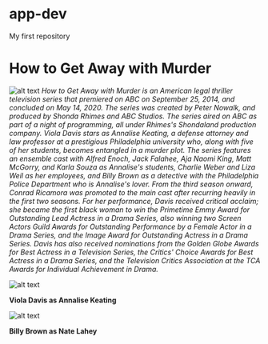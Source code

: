 # app-dev
My first repository

# How to Get Away with Murder
![alt text](https://picfiles.alphacoders.com/278/thumb-1920-278321.jpg)
*How to Get Away with Murder is an American legal thriller television series that premiered on ABC on September 25, 2014, and concluded on May 14, 2020. The series was created by Peter Nowalk, and produced by Shonda Rhimes and ABC Studios. The series aired on ABC as part of a night of programming, all under Rhimes's Shondaland production company. Viola Davis stars as Annalise Keating, a defense attorney and law professor at a prestigious Philadelphia university who, along with five of her students, becomes entangled in a murder plot. The series features an ensemble cast with Alfred Enoch, Jack Falahee, Aja Naomi King, Matt McGorry, and Karla Souza as Annalise's students, Charlie Weber and Liza Weil as her employees, and Billy Brown as a detective with the Philadelphia Police Department who is Annalise's lover. From the third season onward, Conrad Ricamora was promoted to the main cast after recurring heavily in the first two seasons. For her performance, Davis received critical acclaim; she became the first black woman to win the Primetime Emmy Award for Outstanding Lead Actress in a Drama Series, also winning two Screen Actors Guild Awards for Outstanding Performance by a Female Actor in a Drama Series, and the Image Award for Outstanding Actress in a Drama Series. Davis has also received nominations from the Golden Globe Awards for Best Actress in a Television Series, the Critics' Choice Awards for Best Actress in a Drama Series, and the Television Critics Association at the TCA Awards for Individual Achievement in Drama.*

![alt text](https://upload.wikimedia.org/wikipedia/en/9/9d/Annalise_Keating_HTGAWM.jpg)

**Viola Davis as Annalise Keating**

![alt text](https://vignette.wikia.nocookie.net/how-to-get-away-with-murder/images/a/ae/Nate_Lahey_S5.jpg/revision/latest?cb=20181031161623&path-prefix=fr)

**Billy Brown as 	Nate Lahey**
